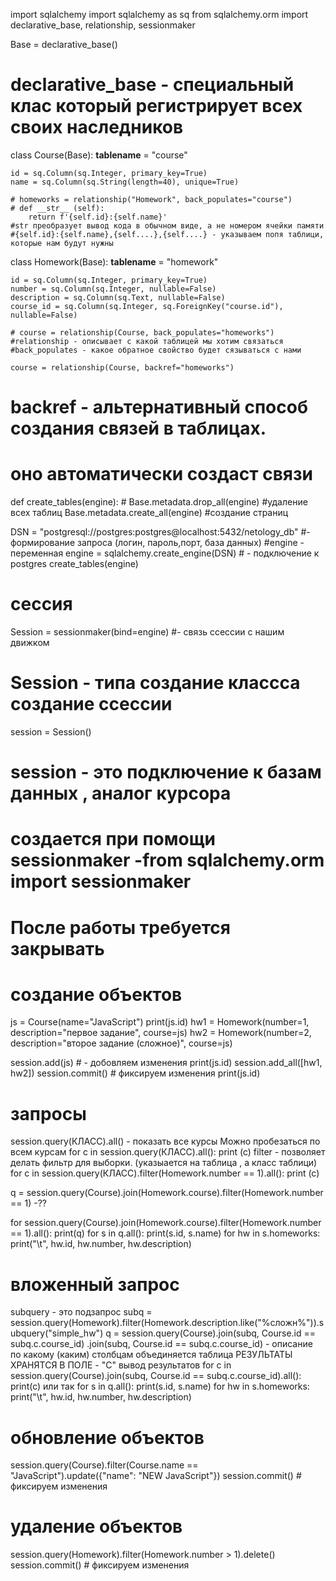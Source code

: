 import sqlalchemy
import sqlalchemy as sq
from sqlalchemy.orm import declarative_base, relationship, sessionmaker

Base = declarative_base()
# declarative_base - специальный клас который регистрирует всех своих наследников


class Course(Base):
    __tablename__ = "course"

    id = sq.Column(sq.Integer, primary_key=True)
    name = sq.Column(sq.String(length=40), unique=True)

    # homeworks = relationship("Homework", back_populates="course")
    # def __str__ (self):
        return f'{self.id}:{self.name}'
    #str преобразует вывод кода в обычном виде, а не номером ячейки памяти
    #{self.id}:{self.name},{self....},{self....} - указываем попя таблици, которые нам будут нужны

class Homework(Base):
    __tablename__ = "homework"

    id = sq.Column(sq.Integer, primary_key=True)
    number = sq.Column(sq.Integer, nullable=False)
    description = sq.Column(sq.Text, nullable=False)
    course_id = sq.Column(sq.Integer, sq.ForeignKey("course.id"), nullable=False)

    # course = relationship(Course, back_populates="homeworks")
    #relationship - описывает с какой таблицей мы хотим связаться
    #back_populates - какое обратное свойство будет сязываться с нами

    course = relationship(Course, backref="homeworks")
# backref - альтернативный способ создания связей в таблицах.
# оно автоматически создаст связи

def create_tables(engine):
    # Base.metadata.drop_all(engine) #удаление всех таблиц
    Base.metadata.create_all(engine) #создание страниц


DSN = "postgresql://postgres:postgres@localhost:5432/netology_db" #- формирование запроса (логин, пароль,порт, база данных)
#engine - переменная
engine = sqlalchemy.create_engine(DSN) # - подключение к postgres
create_tables(engine)

# сессия
Session = sessionmaker(bind=engine) #- связь ссессии с нашим движком
# Session - типа создание классса создание ссессии
session = Session()
# session - это подключение к базам данных , аналог курсора
# создается при помощи sessionmaker -from sqlalchemy.orm import sessionmaker
# После работы требуется закрывать

# создание объектов

js = Course(name="JavaScript")
print(js.id)
hw1 = Homework(number=1, description="первое задание", course=js)
hw2 = Homework(number=2, description="второе задание (сложное)", course=js)

session.add(js) # - добовляем изменения
print(js.id)
session.add_all([hw1, hw2])
session.commit()  # фиксируем изменения
print(js.id)


# запросы
session.query(КЛАСС).all() - показать все курсы
Можно пробезаться по всем курсам
for c in session.query(КЛАСС).all():
print (c)
filter - позволяет делать фильтр для выборки. (указыается на таблица , а класс таблици)
for c in session.query(КЛАСС).filter(Homework.number == 1).all():
print (c)

q = session.query(Course).join(Homework.course).filter(Homework.number == 1) -??

for session.query(Course).join(Homework.course).filter(Homework.number == 1).all():
    print(q)
for s in q.all():
    print(s.id, s.name)
    for hw in s.homeworks:
        print("\t", hw.id, hw.number, hw.description)

# вложенный запрос
subquery - это подзапрос
subq = session.query(Homework).filter(Homework.description.like("%сложн%")).subquery("simple_hw")
q = session.query(Course).join(subq, Course.id == subq.c.course_id)
.join(subq, Course.id == subq.c.course_id) - описание по какому (каким) столбцам объединяется таблица
РЕЗУЛЬТАТЫ ХРАНЯТСЯ В ПОЛЕ - "С"
вывод результатов
for c in session.query(Course).join(subq, Course.id == subq.c.course_id).all():
    print(c)
    или так
for s in q.all():
    print(s.id, s.name)
    for hw in s.homeworks:
        print("\t", hw.id, hw.number, hw.description)


# обновление объектов
session.query(Course).filter(Course.name == "JavaScript").update({"name": "NEW JavaScript"})
session.commit()  # фиксируем изменения


# удаление объектов
session.query(Homework).filter(Homework.number > 1).delete()
session.commit()  # фиксируем изменения
